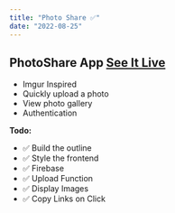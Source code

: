 ```yaml
---
title: "Photo Share ✅"
date: "2022-08-25"
---
```

## PhotoShare App [See It Live](https://photos.wkmn.app)

* Imgur Inspired
* Quickly upload a photo
* View photo gallery
* Authentication

__Todo:__
* ✅ Build the outline
* ✅ Style the frontend
* ✅ Firebase
* ✅ Upload Function
* ✅ Display Images
* ✅ Copy Links on Click
